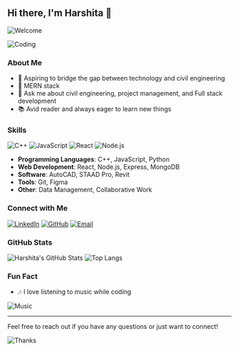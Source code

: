 
## Hi there, I'm Harshita 👋

![Welcome](https://img.shields.io/badge/Welcome-Hello-brightgreen) 

![Coding](https://user-images.githubusercontent.com/74038190/216021303-a19aa310-7350-4730-b66f-d0ef19b66561.gif)

### About Me

- 💼 Aspiring to bridge the gap between technology and civil engineering 
- 🌱 MERN stack
- 💬 Ask me about civil engineering, project management, and Full stack development
- 📚 Avid reader and always eager to learn new things


### Skills

![C++](https://img.shields.io/badge/C++-blue.svg?style=for-the-badge&logo=cplusplus&logoColor=white) ![JavaScript](https://img.shields.io/badge/JavaScript-yellow.svg?style=for-the-badge&logo=javascript&logoColor=white) ![React](https://img.shields.io/badge/React-blue.svg?style=for-the-badge&logo=react&logoColor=white) ![Node.js](https://img.shields.io/badge/Node.js-green.svg?style=for-the-badge&logo=node.js&logoColor=white)

- **Programming Languages**: C++, JavaScript, Python
- **Web Development**: React, Node.js, Express, MongoDB
- **Software**: AutoCAD, STAAD Pro, Revit
- **Tools**: Git, Figma
- **Other**: Data Management, Collaborative Work

### Connect with Me

[![LinkedIn](https://img.shields.io/badge/LinkedIn-blue.svg?style=for-the-badge&logo=linkedin)](https://linkedin.com/in/harshita-kshyp) [![GitHub](https://img.shields.io/badge/GitHub-black.svg?style=for-the-badge&logo=github)](https://github.com/hrshita-kshyp) [![Email](https://img.shields.io/badge/Email-red.svg?style=for-the-badge&logo=gmail&logoColor=white)](mailto:hrsa.kshyp@gmail.com)

### GitHub Stats

![Harshita's GitHub Stats](https://github-readme-stats.vercel.app/api?username=hrshita-kshyp&show_icons=true&theme=radical) ![Top Langs](https://github-readme-stats.vercel.app/api/top-langs/?username=hrshita-kshyp&layout=compact&theme=radical)

### Fun Fact
- 🎶 I love listening to music while coding

![Music](https://media.tenor.com/15YUsMWt4FEAAAAj/music.gif)



---

Feel free to reach out if you have any questions or just want to connect!

![Thanks](https://img.shields.io/badge/Thanks%20for%20visiting!-lightgrey?style=for-the-badge)
